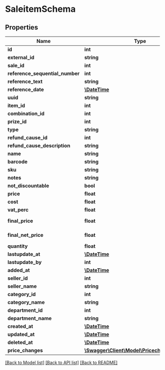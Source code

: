 # SaleitemSchema

## Properties
Name | Type | Description | Notes
------------ | ------------- | ------------- | -------------
**id** | **int** |  | [optional] 
**external_id** | **string** |  | [optional] 
**sale_id** | **int** |  | [optional] 
**reference_sequential_number** | **int** |  | [optional] 
**reference_text** | **string** |  | [optional] 
**reference_date** | [**\DateTime**](\DateTime.md) |  | [optional] 
**uuid** | **string** |  | 
**item_id** | **int** |  | [optional] 
**combination_id** | **int** |  | [optional] 
**prize_id** | **int** |  | [optional] 
**type** | **string** |  | 
**refund_cause_id** | **int** |  | [optional] 
**refund_cause_description** | **string** |  | [optional] 
**name** | **string** | Name of item sold | [optional] 
**barcode** | **string** |  | [optional] 
**sku** | **string** |  | [optional] 
**notes** | **string** |  | [optional] 
**not_discountable** | **bool** |  | [optional] 
**price** | **float** |  | 
**cost** | **float** |  | [optional] 
**vat_perc** | **float** |  | 
**final_price** | **float** | Unit Price  + discount/surcharges | 
**final_net_price** | **float** | Final Price without VAT | 
**quantity** | **float** |  | 
**lastupdate_at** | [**\DateTime**](\DateTime.md) |  | [optional] 
**lastupdate_by** | **int** |  | [optional] 
**added_at** | [**\DateTime**](\DateTime.md) |  | [optional] 
**seller_id** | **int** |  | 
**seller_name** | **string** |  | 
**category_id** | **int** |  | [optional] 
**category_name** | **string** |  | [optional] 
**department_id** | **int** |  | [optional] 
**department_name** | **string** |  | [optional] 
**created_at** | [**\DateTime**](\DateTime.md) |  | [optional] 
**updated_at** | [**\DateTime**](\DateTime.md) |  | [optional] 
**deleted_at** | [**\DateTime**](\DateTime.md) |  | [optional] 
**price_changes** | [**\Swagger\Client\Model\PricechangeSchema[]**](PricechangeSchema.md) |  | [optional] 

[[Back to Model list]](../../README.md#documentation-for-models) [[Back to API list]](../../README.md#documentation-for-api-endpoints) [[Back to README]](../../README.md)

